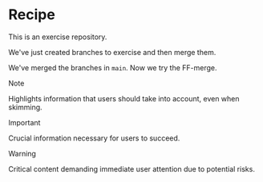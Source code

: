 # Recipe

This is an exercise repository.

We've just created branches to exercise and then merge them.

We've merged the branches in `main`. Now we try the FF-merge.

> [!NOTE]
> Highlights information that users should take into account, even when skimming.

> [!IMPORTANT]
> Crucial information necessary for users to succeed.

> [!WARNING]
> Critical content demanding immediate user attention due to potential risks.
